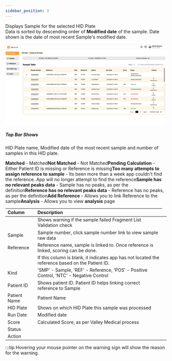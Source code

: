 ```yaml
---
sidebar_position: 3
---
```


Displays Sample for the selected HID Plate  
Data is sorted by descending order of **Modified date** of the sample. Date shown is the date of most recent Sample's modified date.  

![samples](../../static/img/hidplatesamples.jpg)


##### Top Bar Shows
HID Plate name, Modified date of the most recent sample and number of samples in this HID plate.

|Column | Description |
|:----- |:------------------------------------------------------------------------------|
|   | Shows warning if the sample failed Fragment List Validation check |
| Sample | Sample number, click sample number link to view sample raw data |
| Reference | Reference name, sample is linked to. Once reference is linked, scoring can be done. | 
|     | If this column is blank, it indicates app has not located the reference based on the Patient ID.  |
|Kind | 'SMP' - Sample, 'REF' - Reference, 'POS' - Positive Control, 'NTC' - Negative Control |
|Patient ID | Shows patient ID. Patient ID helps linking correct reference to Sample |
|Patient Name | Patient Name  |
|HID Plate | Shows on which HID Plate this sample was processed |
| Run Date | Modified date|
|Score | Calculated Score, as per Valley Medical process |
|Status |<td><tr>**Matched** -  Matched</tr><tr>**Not Matched** - Not Matched</tr><tr>**Pending Calculation** - Either Patient ID is missing or Reference is missing</tr><tr>**Too many attempts to assign reference to sample** - Its been more than a week app couldn't find the reference. App will no longer attempt to find the reference</tr><tr>**Sample has no relevant peaks data** - Sample has no peaks, as per the definition</tr><tr>**Reference has no relevant peaks data** - Reference has no peaks, as per the definition</tr></td>|
|Action |<td><tr>**Add Reference** - Allows you to link Reference to the sample</tr><tr>**Analysis** - Allows you to view **analysis** page</tr></td>

:::tip
Hovering your mouse pointer on the warning sign will show the reason for the warning.